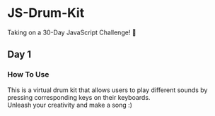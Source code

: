 # JS-Drum-Kit
Taking on a 30-Day JavaScript Challenge! 🚀 
## Day 1

### How To Use
 This is a virtual drum kit that allows users to play different sounds by pressing corresponding keys on their keyboards.  
Unleash your creativity and make a song :) 
